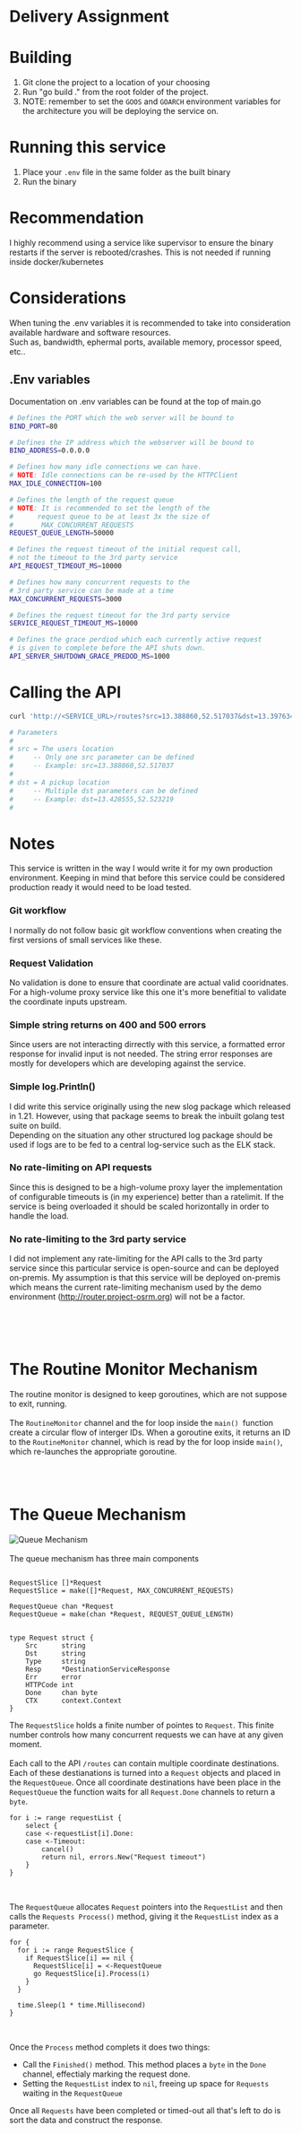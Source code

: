 # Delivery Assignment

# Building
 1. Git clone the project to a location of your choosing
 2. Run "go build ." from the root folder of the project. 
 3. NOTE: remember to set the `GOOS` and `GOARCH` environment variables for the architecture you will be deploying the service on.

# Running this service
 1. Place your `.env` file in the same folder as the built binary
 2. Run the binary

# Recommendation
I highly recommend using a service like supervisor to ensure the binary restarts if the server is rebooted/crashes. This is not needed if running inside docker/kubernetes

# Considerations
When tuning the .env variables it is recommended to take into consideration available hardware and software resources. <br>Such as, bandwidth, ephermal ports, available memory, processor speed, etc..


## .Env variables
Documentation on .env variables can be found at the top of main.go
```bash
# Defines the PORT which the web server will be bound to
BIND_PORT=80

# Defines the IP address which the webserver will be bound to
BIND_ADDRESS=0.0.0.0

# Defines how many idle connections we can have.
# NOTE: Idle connections can be re-used by the HTTPClient
MAX_IDLE_CONNECTION=100

# Defines the length of the request queue
# NOTE: It is recommended to set the length of the
#      request queue to be at least 3x the size of
#       MAX_CONCURRENT_REQUESTS
REQUEST_QUEUE_LENGTH=50000

# Defines the request timeout of the initial request call,
# not the timeout to the 3rd party service
API_REQUEST_TIMEOUT_MS=10000

# Defines how many concurrent requests to the
# 3rd party service can be made at a time
MAX_CONCURRENT_REQUESTS=3000

# Defines the request timeout for the 3rd party service
SERVICE_REQUEST_TIMEOUT_MS=10000

# Defines the grace perdiod which each currently active request
# is given to complete before the API shuts down.
API_SERVER_SHUTDOWN_GRACE_PREDOD_MS=1000
```
# Calling the API
```bash
curl 'http://<SERVICE_URL>/routes?src=13.388860,52.517037&dst=13.397634,52.529407&dst=13.428555,52.523219&dst=13.428555,52.523219'

# Parameters
#  
# src = The users location 
#     -- Only one src parameter can be defined
#     -- Example: src=13.388860,52.517037
#
# dst = A pickup location
#     -- Multiple dst parameters can be defined
#     -- Example: dst=13.428555,52.523219
# 

```


# Notes
This service is written in the way I would write it for my own production environment. Keeping in mind that before this service could be considered production ready it would need to be load tested.

### Git workflow
I normally do not follow basic git workflow conventions when creating the first versions of small services like these.

### Request Validation
No validation is done to ensure that coordinate are actual valid cooridnates. For a high-volume proxy service like this one it's more benefitial to validate the coordinate inputs upstream.

### Simple string returns on 400 and 500 errors
Since users are not interacting dirrectly with this service, a formatted error response for invalid input is not needed. The string error responses are mostly for developers which are developing against the service.

### Simple log.Println()
I did write this service originally using the new slog package which released in 1.21. However, using that package seems to break the inbuilt golang test suite on build. <br>
Depending on the situation any other structured log package should be used if logs are to be fed to a central log-service such as the ELK stack.

### No rate-limiting on API requests
Since this is designed to be a high-volume proxy layer the implementation of configurable timeouts is (in my experience) better than a ratelimit. If the service is being overloaded it should be scaled horizontally in order to handle the load.

### No rate-limiting to the 3rd party service
I did not implement any rate-limiting for the API calls to the 3rd party service since this particular service is open-source and can be deployed on-premis. My assumption is that this service will be deployed on-premis which means the current rate-limiting mechanism used by the demo environment (http://router.project-osrm.org) will not be a factor.

<br>
<br>
<br>

# The Routine Monitor Mechanism
The routine monitor is designed to keep goroutines, which are not suppose to exit, running.  
<br>
The `RoutineMonitor` channel and the for loop inside the `main() `function create a circular flow of interger IDs. When a goroutine exits, it returns an ID to the `RoutineMonitor` channel, which is read by the for loop inside `main()`, which re-launches the appropriate goroutine.


<br>
<br>

# The Queue Mechanism
![Queue Mechanism](queue.png)
<br>
<br>
The queue mechanism has three main components
```golang

RequestSlice []*Request
RequestSlice = make([]*Request, MAX_CONCURRENT_REQUESTS)

RequestQueue chan *Request
RequestQueue = make(chan *Request, REQUEST_QUEUE_LENGTH)


type Request struct {
	Src      string
	Dst      string
	Type     string
	Resp     *DestinationServiceResponse
	Err      error
	HTTPCode int
	Done     chan byte
	CTX      context.Context
}
```
The `RequestSlice` holds a finite number of pointes to `Request`. This finite number controls how many concurrent requests we can have at any given moment. 
<br>
<br>
Each call to the API `/routes` can contain multiple coordinate destinations. Each of these destianations is turned into a `Request` objects and placed in the `RequestQueue`. Once all coordinate destinations have been place in the `RequestQueue` the function waits for all `Request.Done` channels to return a `byte`.

```golang
for i := range requestList {
	select {
	case <-requestList[i].Done:
	case <-Timeout:
		cancel()
		return nil, errors.New("Request timeout")
	}
}
```
<br>

The `RequestQueue` allocates `Request` pointers into the `RequestList` and then calls the `Requests Process()` method, giving it the `RequestList` index as a parameter.

```golang
for {
  for i := range RequestSlice {
    if RequestSlice[i] == nil {
      RequestSlice[i] = <-RequestQueue
      go RequestSlice[i].Process(i)
    }
  }

  time.Sleep(1 * time.Millisecond)
}
```
<br>

Once the `Process` method complets it does two things:

 - Call the `Finished()` method. This method places a `byte` in the `Done` channel, effectialy marking the request done.
 - Setting the `RequestList` index to `nil`, freeing up space for `Requests` waiting in the `RequestQueue`

Once all `Requests` have been completed or timed-out all that's left to do is sort the data and construct the response.
 